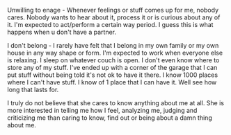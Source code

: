 ---
---

Unwilling to enage - Whenever feelings or stuff comes up for me, nobody cares. Nobody wants to hear about it, process it or is curious about any of it. I'm expected to act/perform a certain way period. I guess this is what happens when u don't have a partner. 

I don't belong - I rarely have felt that I belong in my own family or my own house in any way shape or form. I'm expected to work when everyone else is relaxing. I sleep on whatever couch is open. I don't even know where to store any of my stuff. I've ended up with a corner of the garage that I can put stuff without being told it's not ok to have it there. I know 1000 places where I can't have stuff. I know of 1 place that I can have it. Well see how long that lasts for. 

I truly do not believe that she cares to know anything about me at all. She is more interested in telling me how I feel, analyzing me, judging and criticizing me than caring to know, find out or being about a damn thing about me. 